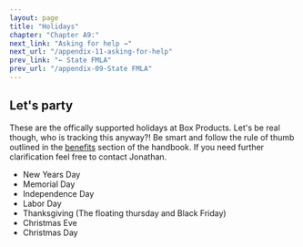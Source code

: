 ```yaml
---
layout: page
title: "Holidays"
chapter: "Chapter A9:"
next_link: "Asking for help →"
next_url: "/appendix-11-asking-for-help"
prev_link: "← State FMLA"
prev_url: "/appendix-09-State FMLA"
---
```


## Let's party

These are the offically supported holidays at Box Products. Let's be real though, who is tracking this anyway?! Be smart and follow the rule of thumb outlined in the [benefits](/benefits-and-perks) section of the handbook. If you need further clarification feel free to contact Jonathan.

- New Years Day
- Memorial Day
- Independence Day
- Labor Day
- Thanksgiving (The floating thursday and Black Friday)
- Christmas Eve
- Christmas Day
